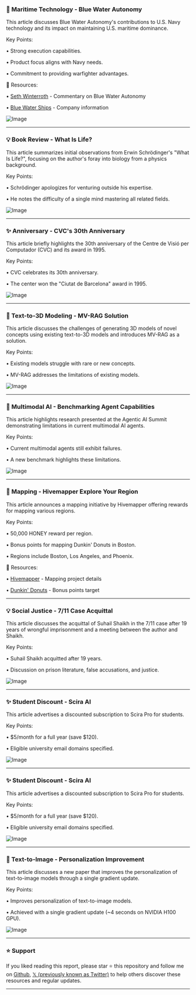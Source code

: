### 🤖 Maritime Technology - Blue Water Autonomy

This article discusses Blue Water Autonomy's contributions to U.S. Navy technology and its impact on maintaining U.S. maritime dominance.

Key Points:

• Strong execution capabilities.


• Product focus aligns with Navy needs.


• Commitment to providing warfighter advantages.



🔗 Resources:

• [Seth Winterroth](https://x.com/Sethwinterroth) - Commentary on Blue Water Autonomy


• [Blue Water Ships](https://x.com/BlueWaterShips/status/1960353979885289825) -  Company information


![Image](https://pbs.twimg.com/media/GzSGStFWEAANmCO?format=jpg&name=small)

---
### 💡 Book Review - What Is Life?

This article summarizes initial observations from Erwin Schrödinger's "What Is Life?", focusing on the author's foray into biology from a physics background.

Key Points:

• Schrödinger apologizes for venturing outside his expertise.


• He notes the difficulty of a single mind mastering all related fields.



![Image](https://pbs.twimg.com/media/GzPxz1vbEAAnbQd?format=jpg&name=small)

---
### ✨ Anniversary - CVC's 30th Anniversary

This article briefly highlights the 30th anniversary of the Centre de Visió per Computador (CVC) and its award in 1995.

Key Points:

• CVC celebrates its 30th anniversary.


• The center won the "Ciutat de Barcelona" award in 1995.



![Image](https://pbs.twimg.com/media/GzRQI3EWIAEuaFN?format=jpg&name=small)

---
### 🤖 Text-to-3D Modeling - MV-RAG Solution

This article discusses the challenges of generating 3D models of novel concepts using existing text-to-3D models and introduces MV-RAG as a solution.

Key Points:

• Existing models struggle with rare or new concepts.


• MV-RAG addresses the limitations of existing models.



![Image](https://pbs.twimg.com/media/GzQrO_TXQAEIOb7?format=jpg&name=small)

---
### 🤖 Multimodal AI - Benchmarking Agent Capabilities

This article highlights research presented at the Agentic AI Summit demonstrating limitations in current multimodal AI agents.

Key Points:

• Current multimodal agents still exhibit failures.


• A new benchmark highlights these limitations.



![Image](https://pbs.twimg.com/media/GzMHOhLXsAEvqWc?format=jpg&name=small)

---
### 🚀 Mapping - Hivemapper Explore Your Region

This article announces a mapping initiative by Hivemapper offering rewards for mapping various regions.

Key Points:

• 50,000 HONEY reward per region.


• Bonus points for mapping Dunkin' Donuts in Boston.


• Regions include Boston, Los Angeles, and Phoenix.


🔗 Resources:

• [Hivemapper](https://x.com/Hivemapper/status/1960042961363959975) -  Mapping project details


• [Dunkin' Donuts](https://x.com/dunkindonuts) - Bonus points target


---
### 💡 Social Justice - 7/11 Case Acquittal

This article discusses the acquittal of Suhail Shaikh in the 7/11 case after 19 years of wrongful imprisonment and a meeting between the author and Shaikh.

Key Points:

• Suhail Shaikh acquitted after 19 years.


• Discussion on prison literature, false accusations, and justice.



![Image](https://pbs.twimg.com/media/GzHbx9obsAAOHIH?format=jpg&name=small)

---
### ✨ Student Discount - Scira AI

This article advertises a discounted subscription to Scira Pro for students.

Key Points:

• $5/month for a full year (save $120).


• Eligible university email domains specified.



![Image](https://pbs.twimg.com/media/GzLImgpa4AAHsiK?format=png&name=small)

---
### ✨ Student Discount - Scira AI

This article advertises a discounted subscription to Scira Pro for students.

Key Points:

• $5/month for a full year (save $120).


• Eligible university email domains specified.



![Image](https://pbs.twimg.com/media/GzIQ9z1a8AAt4FW?format=png&name=small)

---
### 🤖 Text-to-Image - Personalization Improvement

This article discusses a new paper that improves the personalization of text-to-image models through a single gradient update.

Key Points:

• Improves personalization of text-to-image models.


• Achieved with a single gradient update (~4 seconds on NVIDIA H100 GPU).



![Image](https://pbs.twimg.com/media/GzHe4hjXQAAib2g?format=jpg&name=small)


---

### ⭐️ Support

If you liked reading this report, please star ⭐️ this repository and follow me on [Github](https://github.com/Drix10), [𝕏 (previously known as Twitter)](https://x.com/DRIX_10_) to help others discover these resources and regular updates.

---